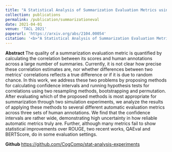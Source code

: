 ```yaml
---
title: "A Statistical Analysis of Summarization Evaluation Metrics using Resampling Methods"
collection: publications
permalink: /publication/summarizationeval
date: 2021-04-01
venue: 'TACL 2021'
paperurl: 'https://arxiv.org/abs/2104.00054'
citation: '<b>"A Statistical Analysis of Summarization Evaluation Metrics using Resampling Methods."</b> Daniel Deutsch, Rotem Dror, Dan Roth. <i> arXiv:2104.00054 </i>'
---
```


<b> Abstract </b>
The quality of a summarization evaluation metric is quantified by calculating the correlation between its scores and human annotations across a large number of summaries. Currently, it is not clear how precise these correlation estimates are, nor whether differences between two metrics' correlations reflects a true difference or if it is due to random chance. In this work, we address these two problems by proposing methods for calculating confidence intervals and running hypothesis tests for correlations using two resampling methods, bootstrapping and permutation. After evaluating which of the proposed methods is most appropriate for summarization through two simulation experiments, we analyze the results of applying these methods to several different automatic evaluation metrics across three sets of human annotations. We find that the confidence intervals are rather wide, demonstrating high uncertainty in how reliable automatic metrics truly are. Further, although many metrics fail to show statistical improvements over ROUGE, two recent works, QAEval and BERTScore, do in some evaluation settings.

<b> Github </b>
https://github.com/CogComp/stat-analysis-experiments
